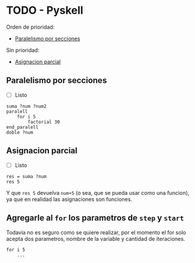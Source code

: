 # TODO - Pyskell

Orden de prioridad:
- [Paralelismo por secciones](#paralelismo-por-secciones)

Sin prioridad:
- [Asignacion parcial](#asignacion-parcial)

## Paralelismo por secciones

- [ ] Listo

```
suma ?num ?num2
paralell
    for i 5
        factorial 30
end_paralell
doble ?num
```

## Asignacion parcial

- [ ] Listo

```
res = suma ?num
res 5
```

Y que `res 5` devuelva `num+5` (o sea, que se pueda usar como una funcion), ya que en realidad las asignaciones son funciones.

## Agregarle al `for` los parametros de `step` y `start`

Todavia no es seguro como se quiere realizar, por el momento el for solo acepta dos parametros, nombre de la variable y cantidad de iteraciones.

```
for i 5
    ...
```